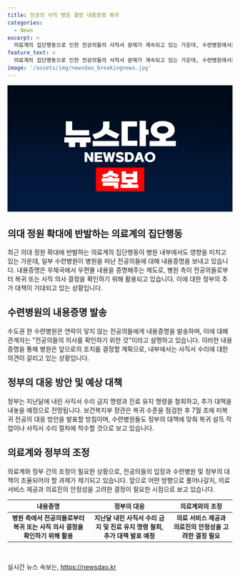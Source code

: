 ```yaml
---
title: 전공의 사직 병원 결정 내용증명 복귀
categories:
  - News
excerpt: >
  의료계의 집단행동으로 인한 전공의들의 사직서 문제가 계속되고 있는 가운데, 수련병원에서는 사직서를 제출하지 않는 전공의들에 대한 내용증명을 보내고 있음이 확인되었다. 이에 정부는 사직서 수리 금지 명령과 진료 유지 명령을 철회한 지 한 달이 지났으나 병원과 전공의들은 아직 움직임을 보이지 않고 있는 상황이다. 보건복지부 장관은 추가 대책 발표를 예고하여, 이에 따라 수련병원들은 전공의들에 대한 복귀 설득 작업이나 사직서 수리 절차에 착수할 것으로 보인다. 
feature_text: >
  의료계의 집단행동으로 인한 전공의들의 사직서 문제가 계속되고 있는 가운데, 수련병원에서는 사직서를 제출하지 않는 전공의들에 대한 내용증명을 보내고 있음이 확인되었다. 이에 정부는 사직서 수리 금지 명령과 진료 유지 명령을 철회한 지 한 달이 지났으나 병원과 전공의들은 아직 움직임을 보이지 않고 있는 상황이다. 보건복지부 장관은 추가 대책 발표를 예고하여, 이에 따라 수련병원들은 전공의들에 대한 복귀 설득 작업이나 사직서 수리 절차에 착수할 것으로 보인다. 
image: '/assets/img/newsdao_breakingnews.jpg'
---
```


<p><img src="/assets/img/newsdao_breakingnews.jpg" alt="pcversion 속보" /></p>

<h2 data-ke-size="size26">의대 정원 확대에 반발하는 의료계의 집단행동</h2>

<p data-ke-size="size16">최근 의대 정원 확대에 반발하는 의료계의 집단행동이 병원 내부에서도 영향을 미치고 있는 가운데, 일부 수련병원이 병원을 떠난 전공의들에 대해 내용증명을 보내고 있습니다. 내용증명은 우체국에서 우편물 내용을 증명해주는 제도로, 병원 측이 전공의들로부터 복귀 또는 사직 의사 결정을 확인하기 위해 활용되고 있습니다. 이에 대한 정부의 추가 대책이 기대되고 있는 상황입니다.</p>

<h2 data-ke-size="size26">수련병원의 내용증명 발송</h2>

<p data-ke-size="size16">수도권 한 수련병원은 연락이 닿지 않는 전공의들에게 내용증명을 발송하며, 이에 대해 관계자는 "전공의들의 의사를 확인하기 위한 것"이라고 설명하고 있습니다. 이러한 내용증명을 통해 병원은 앞으로의 조치를 결정할 계획으로, 내부에서는 사직서 수리에 대한 의견이 갈리고 있는 상황입니다.</p>

<h2 data-ke-size="size26">정부의 대응 방안 및 예상 대책</h2>

<p data-ke-size="size16">정부는 지난달에 내린 사직서 수리 금지 명령과 진료 유지 명령을 철회하고, 추가 대책을 내놓을 예정으로 전망됩니다. 보건복지부 장관은 복귀 수준을 점검한 후 7월 초에 미복귀 전공의 대응 방안을 발표할 방침이며, 수련병원들도 정부의 대책에 맞춰 복귀 설득 작업이나 사직서 수리 절차에 착수할 것으로 보고 있습니다.</p>

<h2 data-ke-size="size26">의료계와 정부의 조정</h2>

<p data-ke-size="size16">의료계와 정부 간의 조정이 필요한 상황으로, 전공의들의 입장과 수련병원 및 정부의 대책이 조율되어야 할 과제가 제기되고 있습니다. 앞으로 어떤 방향으로 풀어나갈지, 의료 서비스 제공과 의료진의 안정성을 고려한 결정이 필요한 시점으로 보고 있습니다.</p>

<table>
    <thead>
        <tr>
            <th><b>내용증명</b></th>
            <th><b>정부의 대응</b></th>
            <th><b>의료계와의 조정</b></th>
        </tr>
    </thead>
    <tbody>
        <tr>
            <td style="text-align: center; height: 17px;"><b>병원 측에서 전공의들로부터 복귀 또는 사직 의사 결정을 확인하기 위해 활용</b></td>
            <td style="text-align: center; height: 17px;"><b>지난달 내린 사직서 수리 금지 및 진료 유지 명령 철회, 추가 대책 발표 예정</b></td>
            <td style="text-align: center; height: 17px;"><b>의료 서비스 제공과 의료진의 안정성을 고려한 결정 필요</b></td>
        </tr>
    </tbody>
</table>

<p data-ke-size="size16">&nbsp;</p>
실시간 뉴스 속보는, <a href="https://newsdao.kr" rel="dofollow">https://newsdao.kr</a>


